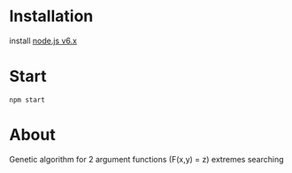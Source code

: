 # Installation

install [node.js v6.x](https://nodejs.org/en/download/package-manager/)

# Start

`npm start`

# About

Genetic algorithm for 2 argument functions (F(x,y) = z) extremes searching
